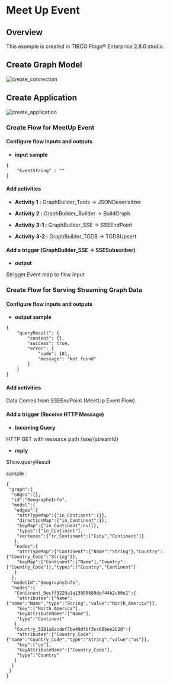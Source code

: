 # Meet Up Event

## Overview

This example is created in TIBCO Flogo® Enterprise 2.8.0 studio. 

## Create Graph Model

![create_connection](create_connection.jpg)

## Create Application

![create_application](create_application.jpg)

### Create Flow for MeetUp Event 

#### Configure flow inputs and outputs

- **input sample** 
```
{
    "EventString" : ""
}
```
#### Add activities

- **Activity 1 :**
GraphBuilder_Tools -> JSONDeserializer

- **Activity 2 :**
GraphBuilder_Builder -> BuildGraph

- **Activity 3-1 :**
GraphBuilder_SSE -> SSEEndPoint

- **Activity 3-2 :**
GraphBuilder_TGDB -> TGDBUpsert

#### Add a trigger (GraphBuilder_SSE -> SSESubscriber)

- **output**

$trigger.Event map to flow input

### Create Flow for Serving Streaming Graph Data 

#### Configure flow inputs and outputs

- **output sample**
```
{
    "queryResult": {
        "content": {},
        "success": true,
        "error": {
            "code": 101,
            "message": "Not found"
        }
    }
}
```
#### Add activities

Data Comes from SSEEndPoint (MeetUp Event Flow) 

#### Add a trigger (Receive HTTP Message)

- **Incoming Query**

HTTP GET with resource path /sse/{streamId}

- **reply**

$flow.queryResult

sample : 
```
{
 "graph":{
  "edges":{},
  "id":"GeographyInfo",
  "model":{
   "edges":{
    "attrTypeMap":{"in_Continent":{}},
    "directionMap":{"in_Continent":1},
    "keyMap":{"in_Continent":null},
    "types":["in_Continent"],
    "vertexes":{"in_Continent":["City","Continent"]}
   },
   "nodes":{
    "attrTypeMap":{"Continent":{"Name":"String"},"Country":{"Country_Code":"String"}},
    "keyMap":{"Continent":["Name"],"Country":["Country_Code"]},"types":["Country","Continent"]
   }
  },
  "modelId":"GeographyInfo",
  "nodes":{
   "Continent_0ecff3229a1a13980689def44b2c66e1":{
    "attributes":{"Name":{"name":"Name","type":"String","value":"North_America"}},
    "key":["North_America"],
    "keyAttributeName":["Name"],
    "type":"Continent"
   },
   "Country_5181a8acdef7be40dfbf3ec66bee2b20":{
    "attributes":{"Country_Code":{"name":"Country_Code","type":"String","value":"us"}},
    "key":["us"],
    "keyAttributeName":["Country_Code"],
    "type":"Country"
   }
  }
 }
}
```
